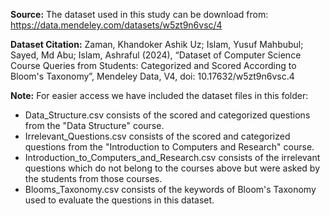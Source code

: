 **Source:** The dataset used in this study can be download from: https://data.mendeley.com/datasets/w5zt9n6vsc/4

**Dataset Citation:** Zaman, Khandoker Ashik Uz; Islam, Yusuf Mahbubul; Sayed, Md Abu; Islam, Ashraful (2024), “Dataset of Computer Science Course Queries from Students: Categorized and Scored According to Bloom's Taxonomy”, Mendeley Data, V4, doi: 10.17632/w5zt9n6vsc.4

**Note:** For easier access we have included the dataset files in this folder:
- Data_Structure.csv consists of the scored and categorized questions from the "Data Structure" course.
- Irrelevant_Questions.csv consists of the scored and categorized questions from the "Introduction to Computers and Research" course.
- Introduction_to_Computers_and_Research.csv consists of the irrelevant questions which do not belong to the courses above but were asked by the students from those courses.
- Blooms_Taxonomy.csv consists of the keywords of Bloom's Taxonomy used to evaluate the questions in this dataset.
